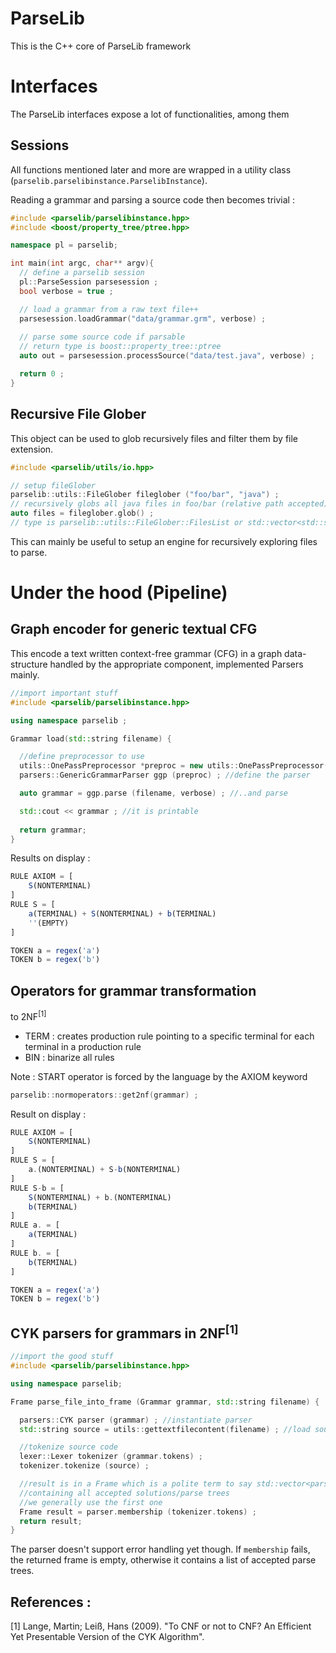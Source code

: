 # ParseLib

This is the C++ core of ParseLib framework

# Interfaces

The ParseLib interfaces expose a lot of functionalities, among them

## Sessions

All functions mentioned later and more are wrapped in a utility class (`parselib.parselibinstance.ParselibInstance`).

Reading a grammar and parsing a source code then becomes trivial :
```c++
#include <parselib/parselibinstance.hpp>
#include <boost/property_tree/ptree.hpp>

namespace pl = parselib;

int main(int argc, char** argv){
  // define a parselib session
  pl::ParseSession parsesession ;
  bool verbose = true ;

  // load a grammar from a raw text file++
  parsesession.loadGrammar("data/grammar.grm", verbose) ;
  
  // parse some source code if parsable
  // return type is boost::property_tree::ptree 
  auto out = parsesession.processSource("data/test.java", verbose) ; 

  return 0 ;
}
```

## Recursive File Glober 

This object can be used to glob recursively files and filter them by file extension.

```c++
#include <parselib/utils/io.hpp>

// setup fileGlober
parselib::utils::FileGlober fileglober ("foo/bar", "java") ;
// recursively globs all java files in foo/bar (relative path accepted)
auto files = fileglober.glob() ; 
// type is parselib::utils::FileGlober::FilesList or std::vector<std::string>
```

This can mainly be useful to setup an engine for recursively exploring files to parse.

# Under the hood (Pipeline)

## Graph encoder for generic textual CFG

This encode a text written context-free grammar (CFG) in a graph data-structure handled by the appropriate component, implemented Parsers mainly.

```c++
//import important stuff
#include <parselib/parselibinstance.hpp>

using namespace parselib ;

Grammar load(std::string filename) {

  //define preprocessor to use
  utils::OnePassPreprocessor *preproc = new utils::OnePassPreprocessor() ;
  parsers::GenericGrammarParser ggp (preproc) ; //define the parser

  auto grammar = ggp.parse (filename, verbose) ; //..and parse

  std::cout << grammar ; //it is printable
  
  return grammar;
}
```
Results on display :
```javascript
RULE AXIOM = [
	S(NONTERMINAL)
]
RULE S = [
	a(TERMINAL) + S(NONTERMINAL) + b(TERMINAL)
	''(EMPTY)
]

TOKEN a = regex('a')
TOKEN b = regex('b')
```

## Operators for grammar transformation 

to 2NF<sup>[1]</sup>

- TERM : creates production rule pointing to a specific terminal for each terminal in a production rule
- BIN  : binarize all rules

Note : START operator is forced by the language by the AXIOM keyword

```c++
parselib::normoperators::get2nf(grammar) ;
```
Result on display :
```javascript
RULE AXIOM = [
	S(NONTERMINAL)
]
RULE S = [
	a.(NONTERMINAL) + S-b(NONTERMINAL)
]
RULE S-b = [
	S(NONTERMINAL) + b.(NONTERMINAL)
	b(TERMINAL)
]
RULE a. = [
	a(TERMINAL)
]
RULE b. = [
	b(TERMINAL)
]

TOKEN a = regex('a')
TOKEN b = regex('b')
```
## CYK parsers for grammars in 2NF<sup>[1]</sup>

```c++
//import the good stuff
#include <parselib/parselibinstance.hpp> 

using namespace parselib;

Frame parse_file_into_frame (Grammar grammar, std::string filename) {

  parsers::CYK parser (grammar) ; //instantiate parser
  std::string source = utils::gettextfilecontent(filename) ; //load source from text file

  //tokenize source code
  lexer::Lexer tokenizer (grammar.tokens) ;
  tokenizer.tokenize (source) ;

  //result is in a Frame which is a polite term to say std::vector<parselib::parsetree::Node*>
  //containing all accepted solutions/parse trees
  //we generally use the first one
  Frame result = parser.membership (tokenizer.tokens) ;
  return result;
}
```
The parser doesn't support error handling yet though. If `membership` fails, the returned frame is empty, otherwise it contains a list of accepted parse trees.

## References :

[1] Lange, Martin; Leiß, Hans (2009). "To CNF or not to CNF? An Efficient Yet Presentable Version of the CYK Algorithm". 






